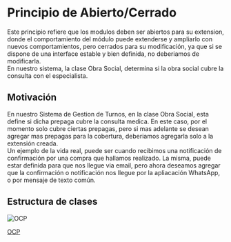 # Principio de Abierto/Cerrado  
Este principio refiere que los modulos deben ser abiertos para su extension, donde el comportamiento del módulo puede extenderse y ampliarlo con nuevos comportamientos, pero cerrados para su modificación, ya que si se dispone de una interface estable y bien definida, no deberiamos de modificarla.  
En nuestro sistema, la clase Obra Social, determina si la obra social cubre la consulta con el especialista.

## Motivación  
En nuestro Sistema de Gestion de Turnos, en la clase Obra Social, esta define si dicha prepaga cubre la consulta medica. En este caso, por el momento solo cubre ciertas prepagas, pero si mas adelante se desean agregar mas prepagas para la cobertura, deberiamos agregarla solo a la extensión creada.  
Un ejemplo de la vida real, puede ser cuando recibimos una notificación de confirmación por una compra que hallamos realizado. La misma, puede estar definida para que nos llegue via email, pero ahora deseamos agregar que la confirmación o notificación nos llegue por la apliacación WhatsApp, o por mensaje de texto común.  

## Estructura de clases  

![OCP](https://github.com/user-attachments/assets/1bac97f5-e18e-4bde-8633-956ada1c5689)  

[OCP](https://drive.google.com/file/d/1SdUhDH4IlcePEO94dtXZfqtB1DyLaTi_/view?usp=sharing)




